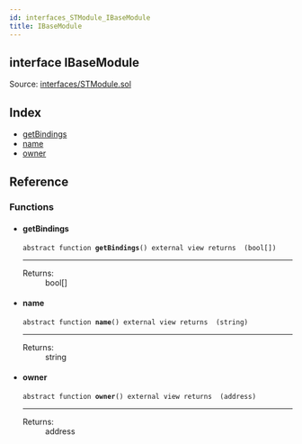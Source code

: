 ```yaml
---
id: interfaces_STModule_IBaseModule
title: IBaseModule
---
```


<div class="contract-doc"><div class="contract"><h2 class="contract-header"><span class="contract-kind">interface</span> IBaseModule</h2><div class="source">Source: <a href="git+https://github.com/SFT-Protocol/security-token/blob/v0.11.2/contracts/interfaces/STModule.sol" target="_blank">interfaces/STModule.sol</a></div></div><div class="index"><h2>Index</h2><ul><li><a href="interfaces_STModule_IBaseModule.html#getBindings">getBindings</a></li><li><a href="interfaces_STModule_IBaseModule.html#name">name</a></li><li><a href="interfaces_STModule_IBaseModule.html#owner">owner</a></li></ul></div><div class="reference"><h2>Reference</h2><div class="functions"><h3>Functions</h3><ul><li><div class="item function"><span id="getBindings" class="anchor-marker"></span><h4 class="name">getBindings</h4><div class="body"><code class="signature"><span>abstract </span>function <strong>getBindings</strong><span>() </span><span>external </span><span>view </span><span>returns  (bool[]) </span></code><hr/><dl><dt><span class="label-return">Returns:</span></dt><dd>bool[]</dd></dl></div></div></li><li><div class="item function"><span id="name" class="anchor-marker"></span><h4 class="name">name</h4><div class="body"><code class="signature"><span>abstract </span>function <strong>name</strong><span>() </span><span>external </span><span>view </span><span>returns  (string) </span></code><hr/><dl><dt><span class="label-return">Returns:</span></dt><dd>string</dd></dl></div></div></li><li><div class="item function"><span id="owner" class="anchor-marker"></span><h4 class="name">owner</h4><div class="body"><code class="signature"><span>abstract </span>function <strong>owner</strong><span>() </span><span>external </span><span>view </span><span>returns  (address) </span></code><hr/><dl><dt><span class="label-return">Returns:</span></dt><dd>address</dd></dl></div></div></li></ul></div></div></div>
